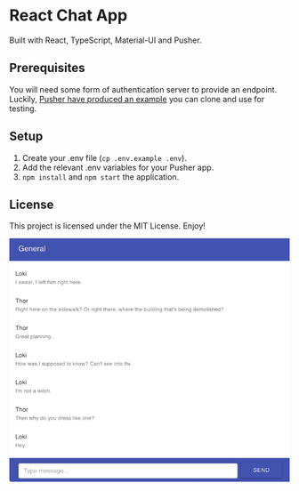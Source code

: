 # React Chat App

Built with React, TypeScript, Material-UI and Pusher.

## Prerequisites
You will need some form of authentication server to provide an endpoint. Luckily, [Pusher have produced an example](https://github.com/pusher/pusher-channels-auth-example/) you can clone and use for testing.

## Setup
1. Create your .env file (`cp .env.example .env`).
2. Add the relevant .env variables for your Pusher app.
3. `npm install` and `npm start` the application.

## License

This project is licensed under the MIT License. Enjoy!

![Screenshot of chat app](https://github.com/tomgiddings/react-chat/blob/main/screenshot.png?raw=true)
